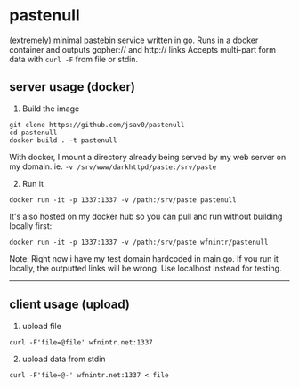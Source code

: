 # pastenull
(extremely) minimal pastebin service written in go. Runs in a docker container and outputs gopher:// and http:// links
Accepts multi-part form data with `curl -F` from file or stdin.

## server usage (docker)
1. Build the image
```
git clone https://github.com/jsav0/pastenull
cd pastenull
docker build . -t pastenull
```

With docker, I mount a directory already being served by my web server on my domain. ie. `-v /srv/www/darkhttpd/paste:/srv/paste`

2. Run it
```
docker run -it -p 1337:1337 -v /path:/srv/paste pastenull
```

It's also hosted on my docker hub so you can pull and run without building locally first:
```
docker run -it -p 1337:1337 -v /path:/srv/paste wfnintr/pastenull
```

Note: Right now i have my test domain hardcoded in main.go. If you run it locally, the outputted links will be wrong. Use localhost instead for testing.

---

## client usage (upload)
1. upload file
```
curl -F'file=@file' wfnintr.net:1337

```

2. upload data from stdin
```
curl -F'file=@-' wfnintr.net:1337 < file

```

